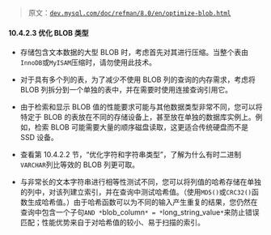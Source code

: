 > 原文：[`dev.mysql.com/doc/refman/8.0/en/optimize-blob.html`](https://dev.mysql.com/doc/refman/8.0/en/optimize-blob.html)

#### 10.4.2.3 优化 BLOB 类型

+   存储包含文本数据的大型 BLOB 时，考虑首先对其进行压缩。当整个表由`InnoDB`或`MyISAM`压缩时，请勿使用此技术。

+   对于具有多个列的表，为了减少不使用 BLOB 列的查询的内存需求，考虑将 BLOB 列拆分到一个单独的表中，并在需要时使用连接查询引用它。

+   由于检索和显示 BLOB 值的性能要求可能与其他数据类型非常不同，您可以将特定于 BLOB 的表放在不同的存储设备上，甚至放在单独的数据库实例上。例如，检索 BLOB 可能需要大量的顺序磁盘读取，这更适合传统硬盘而不是 SSD 设备。

+   查看第 10.4.2.2 节，“优化字符和字符串类型”，了解为什么有时二进制`VARCHAR`列比等效的 BLOB 列更可取。

+   与非常长的文本字符串进行相等性测试不同，您可以将列值的哈希存储在单独的列中，对该列建立索引，并在查询中测试哈希值。（使用`MD5()`或`CRC32()`函数生成哈希值。）由于哈希函数可以为不同的输入产生重复的结果，您仍然在查询中包含一个子句`AND *`blob_column`* = *`long_string_value`*`来防止错误匹配；性能优势来自于对哈希值的较小、易于扫描的索引。
